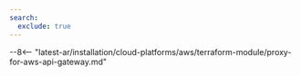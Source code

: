 ```yaml
---
search:
  exclude: true
---
```


--8<-- "latest-ar/installation/cloud-platforms/aws/terraform-module/proxy-for-aws-api-gateway.md"